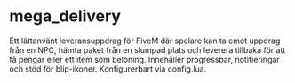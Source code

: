 # mega_delivery
Ett lättanvänt leveransuppdrag för FiveM där spelare kan ta emot uppdrag från en NPC, hämta paket från en slumpad plats och leverera tillbaka för att få pengar eller ett item som belöning. Innehåller progressbar, notifieringar och stöd för blip-ikoner. Konfigurerbart via config.lua.

